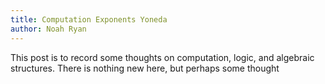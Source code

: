 ```yaml
---
title: Computation Exponents Yoneda
author: Noah Ryan
---
```

This post is to record some thoughts on computation, logic, and algebraic structures. 
There is nothing new here, but perhaps some thought 
